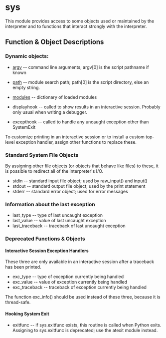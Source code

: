 # sys 

This module provides access to some objects used or maintained by the interpreter and to functions that interact strongly with the interpreter.

## Function & Object Descriptions

### Dynamic objects:

 * [argv](sys/demo-sys.py) -- command line arguments; argv[0] is the script pathname if known
 * [path](sys/demo-sys.py) -- module search path; path[0] is the script directory, else an empty string.
 * [modules](sys/demo-sys.py) -- dictionary of loaded modules
 
 * displayhook -- called to show results in an interactive session. Probably only usual when writing a debugger.
 * excepthook -- called to handle any uncaught exception other than SystemExit

To customize printing in an interactive session or to install a custom top-level exception handler, assign other functions to replace these.

### Standard System File Objects

By assigning other file objects (or objects that behave like files) to these, it is possible to redirect all of the interpreter's I/O.

* stdin -- standard input file object; used by raw_input() and input()
* stdout -- standard output file object; used by the print statement
* stderr -- standard error object; used for error messages

### Information about the last exception

 * last_type -- type of last uncaught exception
 * last_value -- value of last uncaught exception
 * last_traceback -- traceback of last uncaught exception

### Deprecated Functions & Objects

#### Interactive Session Exception Handlers

These three are only available in an interactive session after a traceback has been printed.

 * exc_type -- type of exception currently being handled
 * exc_value -- value of exception currently being handled
 * exc_traceback -- traceback of exception currently being handled

The function exc_info() should be used instead of these three, because it is thread-safe.

#### Hooking System Exit

* exitfunc -- if sys.exitfunc exists, this routine is called when Python exits. Assigning to sys.exitfunc is deprecated; use the atexit module instead.
